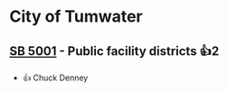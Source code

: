 # City of Tumwater

## [SB 5001](/bill/2023-24/sb/5001/) - Public facility districts 👍2  
* 👍 Chuck Denney
